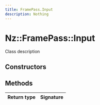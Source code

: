 ```yaml
---
title: FramePass.Input
description: Nothing
---
```


# Nz::FramePass::Input

Class description

## Constructors


## Methods

| Return type | Signature |
| ----------- | --------- |
